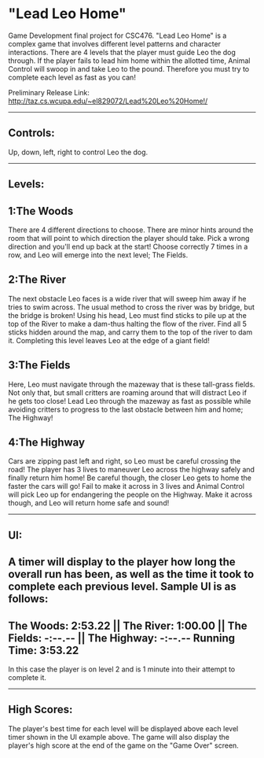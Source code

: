 "Lead Leo Home"
=================

Game Development final project for CSC476. "Lead Leo Home" is a complex game that involves different level
patterns and character interactions. There are 4 levels that the player must guide Leo the dog through.
If the player fails to lead him home within the allotted time, Animal Control will swoop in and take
Leo to the pound. Therefore you must try to complete each level as fast as you can!

Preliminary Release Link: http://taz.cs.wcupa.edu/~el829072/Lead%20Leo%20Home!/

----------
Controls:
----------
Up, down, left, right to control Leo the dog.

--------
Levels:
--------
1:The Woods
-
  There are 4 different directions to choose. There are minor hints around the room that will point
  to which direction the player should take. Pick a wrong direction and you'll end up back at the
  start! Choose correctly 7 times in a row, and Leo will emerge into the next level; The Fields.
  
2:The River
-
  The next obstacle Leo faces is a wide river that will sweep him away if he tries to swim across.
  The usual method to cross the river was by bridge, but the bridge is broken! Using
  his head, Leo must find sticks to pile up at the top of the River to make a dam-thus halting the flow
  of the river. Find all 5 sticks hidden around the map, and carry them to the top of the river to dam it.
  Completing this level leaves Leo at the edge of a giant field!
  
3:The Fields
-
  Here, Leo must navigate through the mazeway that is these tall-grass fields. Not only that, but
  small critters are roaming around that will distract Leo if he gets too close! Lead Leo through
  the mazeway as fast as possible while avoiding critters to progress to the last obstacle between him and
  home; The Highway!
  
4:The Highway
-
  Cars are zipping past left and right, so Leo must be careful crossing the road! The player has 3 lives to
  maneuver Leo across the highway safely and finally return him home! Be careful though, the closer Leo gets
  to home the faster the cars will go! Fail to make it across in 3 lives and Animal Control will pick Leo up
  for endangering the people on the Highway. Make it across though, and Leo will return home safe and sound!
  
-----
UI:
-----
A timer will display to the player how long the overall run has been, as well as the time it took to complete
each previous level. Sample UI is as follows:
-----------------------------------------------------------------------------------------------------------
The Woods: 2:53.22 || The River: 1:00.00 || The Fields: -:--.-- || The Highway: -:--.--
Running Time: 3:53.22
-----------------------------------------------------------------------------------------------------------
In this case the player is on level 2 and is 1 minute into their attempt to complete it.

-------------
High Scores:
-------------
The player's best time for each level will be displayed above each level timer shown in the UI example above.
The game will also display the player's high score at the end of the game on the "Game Over" screen.
